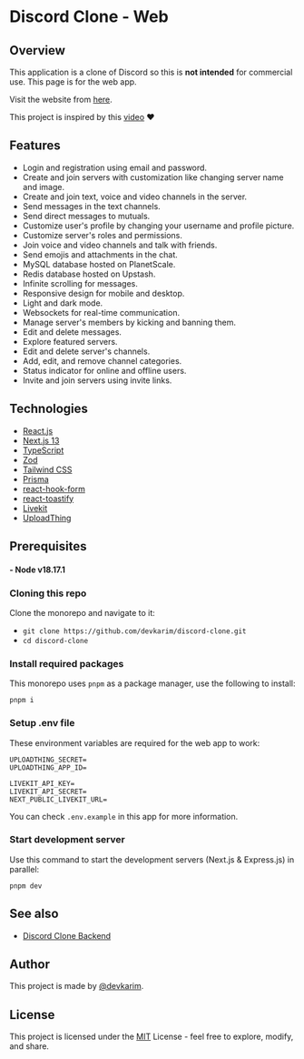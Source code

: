 # Discord Clone - Web

## Overview

This application is a clone of Discord so this is **not intended** for commercial use. This page is for the web app.

Visit the website from [here](https://discord-clone.karimwael.com).

This project is inspired by this [video](https://www.youtube.com/watch?v=ZbX4Ok9YX94) ❤️

## Features

- Login and registration using email and password.
- Create and join servers with customization like changing server name and image.
- Create and join text, voice and video channels in the server.
- Send messages in the text channels.
- Send direct messages to mutuals.
- Customize user's profile by changing your username and profile picture.
- Customize server's roles and permissions.
- Join voice and video channels and talk with friends.
- Send emojis and attachments in the chat.
- MySQL database hosted on PlanetScale.
- Redis database hosted on Upstash.
- Infinite scrolling for messages.
- Responsive design for mobile and desktop.
- Light and dark mode.
- Websockets for real-time communication.
- Manage server's members by kicking and banning them.
- Edit and delete messages.
- Explore featured servers.
- Edit and delete server's channels.
- Add, edit, and remove channel categories.
- Status indicator for online and offline users.
- Invite and join servers using invite links.

## Technologies

- [React.js](https://react.dev)
- [Next.js 13](https://nextjs.org)
- [TypeScript](https://www.typescriptlang.org)
- [Zod](https://zod.dev)
- [Tailwind CSS](https://tailwindcss.com)
- [Prisma](https://www.prisma.io)
- [react-hook-form](https://react-hook-form.com)
- [react-toastify](https://fkhadra.github.io/react-toastify)
- [Livekit](https://livekit.io)
- [UploadThing](https://uploadthing.com)

## Prerequisites

#### - Node v18.17.1

### Cloning this repo

Clone the monorepo and navigate to it:

- `git clone https://github.com/devkarim/discord-clone.git`
- `cd discord-clone`

### Install required packages

This monorepo uses `pnpm` as a package manager, use the following to install:

```
pnpm i
```

### Setup .env file

These environment variables are required for the web app to work:

```
UPLOADTHING_SECRET=
UPLOADTHING_APP_ID=

LIVEKIT_API_KEY=
LIVEKIT_API_SECRET=
NEXT_PUBLIC_LIVEKIT_URL=
```

You can check `.env.example` in this app for more information.

### Start development server

Use this command to start the development servers (Next.js & Express.js) in parallel:

```
pnpm dev
```

## See also

- [Discord Clone Backend](https://github.com/devkarim/discord-clone/tree/main/apps/backend)

## Author

This project is made by [@devkarim](https://github.com/devkarim).

## License

This project is licensed under the [MIT](https://github.com/devkarim/discord-clone/blob/main/LICENSE.md) License - feel free to explore, modify, and share.
